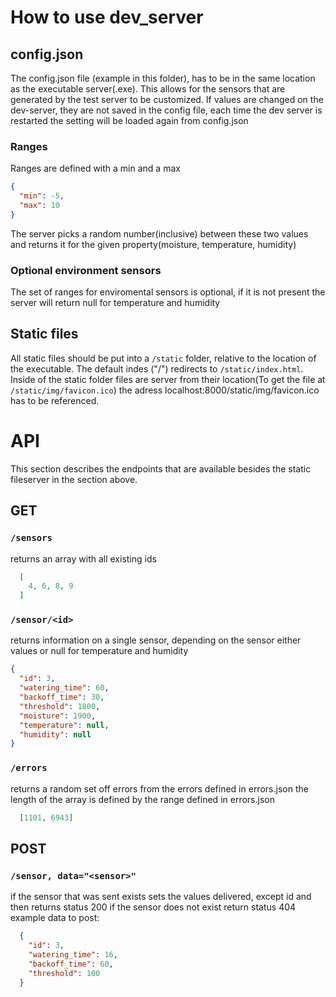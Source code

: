 # How to use dev_server

## config.json
The config.json file (example in this folder), has to be in the same location as the executable server(.exe).
This allows for the sensors that are generated by the test server to be customized.
If values are changed on the dev-server, they are not saved in the config file, each time
the dev server is restarted the setting will be loaded again from config.json
### Ranges
Ranges are defined with a min and a max
```json
{
  "min": -5,
  "max": 10
}
```
The server picks a random number(inclusive) between these two values and returns it for the given property(moisture, temperature, humidity)
### Optional environment sensors
The set of ranges for enviromental sensors is optional, if it is not present the server will return null for temperature and humidity

## Static files
All static files should be put into a `/static` folder, relative to the location of the executable.
The default indes ("/") redirects to `/static/index.html`. Inside of the static
 folder files are server from their location(To get the file at `/static/img/favicon.ico`) the adress localhost:8000/static/img/favicon.ico has to be referenced. 
# API
This section describes the endpoints that are available besides the static fileserver in the section above.

## GET

### `/sensors`
returns an array with all existing ids
```json
  [
    4, 6, 8, 9
  ]
```

### `/sensor/<id>`
returns information on a single sensor, depending on the sensor either values or null for temperature and humidity
```json
{
  "id": 3,
  "watering_time": 60,
  "backoff_time": 30,
  "threshold": 1800,
  "moisture": 1900,
  "temperature": null,
  "humidity": null 
}
```
### `/errors`
returns a random set off errors from the errors defined in errors.json
the length of the array is defined by the range defined in errors.json
```json
  [1101, 6943]
```

## POST

### `/sensor, data="<sensor>"`
if the sensor that was sent exists sets the values delivered, except id and then returns status 200
if the sensor does not exist return status 404
example data to post:
```json
  {
    "id": 3,
    "watering_time": 16,
    "backoff_time": 60,
    "threshold": 100
  }
```
